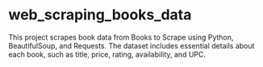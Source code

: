 # web_scraping_books_data
This project scrapes book data from Books to Scrape using Python, BeautifulSoup, and Requests. The dataset includes essential details about each book, such as title, price, rating, availability, and UPC.
